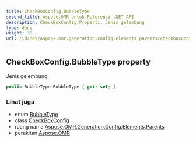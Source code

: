 ```yaml
---
title: CheckBoxConfig.BubbleType
second_title: Aspose.OMR untuk Referensi .NET API
description: CheckBoxConfig Properti. Jenis gelembung
type: docs
weight: 30
url: /id/net/aspose.omr.generation.config.elements.parents/checkboxconfig/bubbletype/
---
```

## CheckBoxConfig.BubbleType property

Jenis gelembung

```csharp
public BubbleType BubbleType { get; set; }
```

### Lihat juga

* enum [BubbleType](../../../aspose.omr.generation.config.enums/bubbletype/)
* class [CheckBoxConfig](../)
* ruang nama [Aspose.OMR.Generation.Config.Elements.Parents](../../checkboxconfig/)
* perakitan [Aspose.OMR](../../../)


